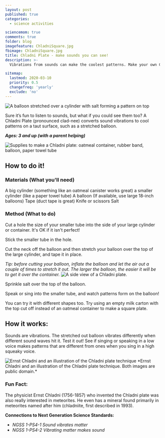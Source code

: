 ```yaml
---
layout: post
published: true
categories:
  - science activities

sciencemom: true
comments: true
folder: blog
imagefeature: ChladniSquare.jpg
fbimage: ChladniSquare.jpg
title: Chladni Plate - make sounds you can see!
description: >-
  Vibrations from sounds can make the coolest patterns. Make your own Chladni plate and see what patterns you can create.

sitemap:
  lastmod: 2020-03-10
  priority: 0.5
  changefreq: 'yearly'
  exclude: 'no'
---
```




<img src="https://i.imgur.com/pWe5mfn.jpg" class="img-fluid" alt="A balloon stretched over a cylinder with salt forming a pattern on top">


Sure it’s fun to listen to sounds, but what if you could see them too? A Chladni Plate (pronounced clad-nee) converts sound vibrations to cool patterns on a taut surface, such as a stretched balloon.

***Ages: 3 and up (with a parent helping)***

<img src="https://i.imgur.com/A6GE9mR.jpg" class="img-fluid" alt="Supplies to make a Chladni plate: oatmeal container, rubber band, balloon, paper towel tube">



## How to do it!
### Materials (What you'll need)

A big cylinder (something like an oatmeal canister works great)
a smaller cylinder (like a paper towel tube)
A balloon (If available, use large 18-inch balloons)
Tape (duct tape is great)
Knife or scissors
Salt

### Method (What to do)
Cut a hole the size of your smaller tube into the side of your large cylinder or container. It's OK if it isn't perfect!

Stick the smaller tube in the hole.

Cut the neck off the balloon and then stretch your balloon over the top of the large cylinder, and tape it in place.

*Tip: before cutting your balloon, inflate the balloon and let the air out a couple of times to stretch it out. The larger the balloon, the easier it will be to get it over the container.*
<img src="https://i.imgur.com/riaJqSe.jpg" class="img-fluid" alt="A side view of a Chladni plate.">



Sprinkle salt over the top of the balloon.

Speak or sing into the smaller tube, and watch patterns form on the balloon!

You can try it with different shapes too. Try using an empty milk carton with the top cut off instead of an oatmeal container to make a square plate.

## How it works:
Sounds are vibrations. The stretched out balloon vibrates differently when different sound waves hit it. Test it out! See if singing or speaking in a low voice makes patterns that are different from ones when you sing in a high squeaky voice.

<img src="https://i.imgur.com/yaPK6T2.jpg" class="img-fluid" alt="Ernst Chladni and an illustration of the Chladni plate technique">
*Ernst Chladni and an illustration of the Chladni plate technique. Both images are public domain.*

### Fun Fact:
The physicist Ernst Chladni (1756-1857) who invented the Chladni plate was also really interested in meteorites. He even has a mineral found primarily in meteorites named after him (chladniite, first described in 1993).

**Connections to Next Generation Science Standards:**
- *NGSS 1-PS4-1 Sound vibrates matter*
- *NGSS 1-PS4-2 Vibrating matter makes sound*
